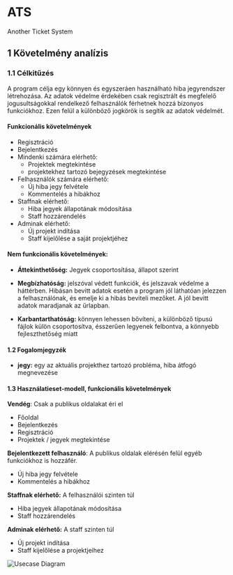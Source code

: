 # ATS
Another Ticket System

## 1 Követelmény analízis

### 1.1 Célkitűzés

A program célja egy könnyen és egyszeráen használható hiba jegyrendszer létrehozása. Az adatok védelme érdekében csak regisztrált és megfelelő jogusultságokkal rendelkező felhasználók férhetnek hozzá bizonyos funkciókhoz. Ezen felül a különböző jogkörök is segítik az adatok védelmét.

#### Funkcionális követelmények

- Regisztráció
- Bejelentkezés
- Mindenki számára elérhető:
    - Projektek megtekintése
    - projektekhez tartozó bejegyzések megtekintése
- Felhasználók számára elérhető:
    - Új hiba jegy felvétele
    - Kommentelés a hibákhoz
- Staffnak elérhető:
    - Hiba jegyek állapotának módosítása
    - Staff hozzárendelés
- Adminak elérhető:
    - Új projekt indítása
    - Staff kijelőlése a saját projektjéhez

#### Nem funkcionális követelmények:

- **Áttekinthetőség:** Jegyek csoportosítása, állapot szerint

- **Megbízhatóság:** jelszóval védett funkciók, és jelszavak védelme a háttérben. Hibásan bevitt adatok esetén a program jól láthatóan jelezzen a felhasználónak, és emelje ki a hibás beviteli mezőket. A jól bevitt adatok maradjanak az űrlapban.

- **Karbantarthatóság:** könnyen lehessen bővíteni, a különböző típusú fájlok külön csoportosítva, ésszerűen legyenek felbontva, a könnyebb fejleszthetőség miatt

#### 1.2 Fogalomjegyzék
- **jegy:** egy az aktuális projekthez tartozó probléma, hiba átfogó megnevezése

####  1.3 Használatieset-modell, funkcionális követelmények

**Vendég**: Csak a publikus oldalakat éri el
- Főoldal
- Bejelentkezés
- Regisztráció
- Projektek / jegyek megtekintése

**Bejelentkezett felhasználó**: A publikus oldalak elérésén felül egyéb funkciókhoz is hozzáfér.
- Új hiba jegy felvétele
- Kommentelés a hibákhoz

**Staffnak elérhető:** A felhasználói szinten túl
- Hiba jegyek állapotának módosítása
- Staff hozzárendelés

**Adminak elérhető:** A staff szinten túl
- Új projekt indítása
- Staff kijelőlése a projektjeihez


![Usecase Diagram](https://github.com/Sch-Tomi/ats/blob/master/doc/img/usecase.png "Usecase Diagram")
